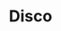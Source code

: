 ---
title: "Disco"
url: /ciudad-autonoma-de-buenos-aires/disco-presidente-quintana/
shop: supermercado
---